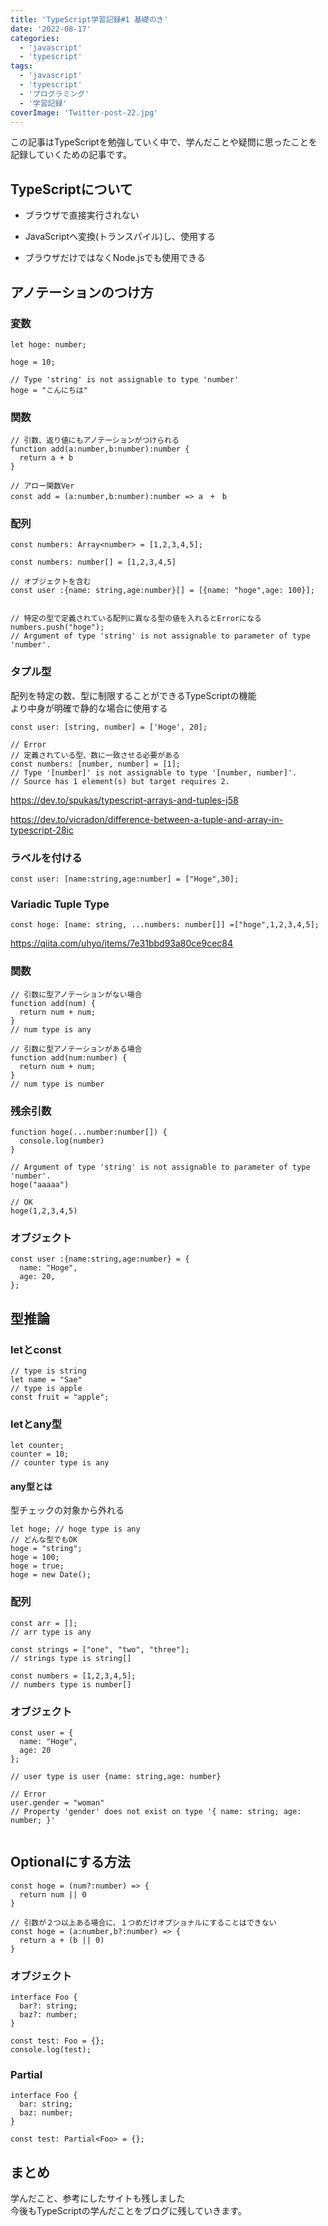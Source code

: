 ```yaml
---
title: 'TypeScript学習記録#1 基礎のき'
date: '2022-08-17'
categories:
  - 'javascript'
  - 'typescript'
tags:
  - 'javascript'
  - 'typescript'
  - 'プログラミング'
  - '学習記録'
coverImage: 'Twitter-post-22.jpg'
---
```


この記事はTypeScriptを勉強していく中で、学んだことや疑問に思ったことを記録していくための記事です。

## TypeScriptについて

- ブラウザで直接実行されない

- JavaScriptへ変換(トランスパイル)し、使用する

- ブラウザだけではなくNode.jsでも使用できる

## アノテーションのつけ方

### 変数

```
let hoge: number;

hoge = 10;

// Type 'string' is not assignable to type 'number'
hoge = "こんにちは"
```

### 関数

```
// 引数、返り値にもアノテーションがつけられる
function add(a:number,b:number):number {
  return a + b
}

// アロー関数Ver
const add = (a:number,b:number):number => a　+　b
```

### 配列

```
const numbers: Array<number> = [1,2,3,4,5];

const numbers: number[] = [1,2,3,4,5]

// オブジェクトを含む
const user :{name: string,age:number}[] = [{name: "hoge",age: 100}];


// 特定の型で定義されている配列に異なる型の値を入れるとErrorになる
numbers.push("hoge");
// Argument of type 'string' is not assignable to parameter of type 'number'.
```

### タプル型

配列を特定の数、型に制限することができるTypeScriptの機能  
より中身が明確で静的な場合に使用する

```
const user: [string, number] = ['Hoge', 20];

// Error
// 定義されている型、数に一致させる必要がある
const numbers: [number, number] = [1];
// Type '[number]' is not assignable to type '[number, number]'.
// Source has 1 element(s) but target requires 2.
```

https://dev.to/spukas/typescript-arrays-and-tuples-j58

https://dev.to/vicradon/difference-between-a-tuple-and-array-in-typescript-28ic

### ラベルを付ける

```
const user: [name:string,age:number] = ["Hoge",30];
```

### **Variadic Tuple Type**

```
const hoge: [name: string, ...numbers: number[]] =["hoge",1,2,3,4,5];
```

https://qiita.com/uhyo/items/7e31bbd93a80ce9cec84

### 関数

```
// 引数に型アノテーションがない場合
function add(num) {
  return num + num;
}
// num type is any

// 引数に型アノテーションがある場合
function add(num:number) {
  return num + num;
}
// num type is number
```

### 残余引数

```
function hoge(...number:number[]) {
  console.log(number)
}

// Argument of type 'string' is not assignable to parameter of type 'number'.
hoge("aaaaa")

// OK
hoge(1,2,3,4,5)
```

### オブジェクト

```
const user :{name:string,age:number} = {
  name: "Hoge",
  age: 20,
};
```

## 型推論

### letとconst

```
// type is string
let name = "Sae"
// type is apple
const fruit = "apple";
```

### letとany型

```
let counter;
counter = 10;
// counter type is any
```

#### any型とは

型チェックの対象から外れる

```
let hoge; // hoge type is any
// どんな型でもOK
hoge = "string";
hoge = 100;
hoge = true;
hoge = new Date();
```

### 配列

```
const arr = [];
// arr type is any

const strings = ["one", "two", "three"];
// strings type is string[]

const numbers = [1,2,3,4,5];
// numbers type is number[]
```

### オブジェクト

```
const user = {
  name: "Hoge",
  age: 20
};

// user type is user {name: string,age: number}

// Error
user.gender = "woman"
// Property 'gender' does not exist on type '{ name: string; age: number; }'


```

## Optionalにする方法

```
const hoge = (num?:number) => {
  return num || 0
}

// 引数が２つ以上ある場合に、１つめだけオプショナルにすることはできない
const hoge = (a:number,b?:number) => {
  return a + (b || 0)
}
```

### オブジェクト

```
interface Foo {
  bar?: string;
  baz?: number;
}

const test: Foo = {};
console.log(test);
```

### Partial

```
interface Foo {
  bar: string;
  baz: number;
}

const test: Partial<Foo> = {};
```

## まとめ

学んだこと、参考にしたサイトも残しました  
今後もTypeScriptの学んだことをブログに残していきます。
